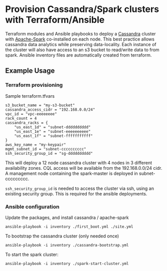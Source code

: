 # Provision Cassandra/Spark clusters with Terraform/Ansible

Terraform modules and Ansible playbooks to deploy a [Cassandra](https://cassandra.apache.org) cluster with [Apache-Spark](https://spark.apache.org) co-installed on each node.  This best practice allows cassandra data analytics while preserving data-locality.  Each instance of the cluster will also have access to an s3 bucket to read/write data to from spark.  Ansible inventory files are automatically created from terraform.

## Example Usage

### Terraform provisioning
Sample terraform.tfvars
```
s3_bucket_name = "my-s3-bucket"
cassandra_access_cidr = "192.168.0.0/24"
vpc_id = "vpc-eeeeeeee"
rack_count = 4
cassandra_racks = {
    "us_east_1d" = "subnet-dddddddddd"
    "us_east_1e" = "subnet-eeeeeeeeee"
    "us_east_1f" = "subnet-fffffffffff"
}
aws_key_name = "my-keypair"
mgmt_subnet_id = "subnet-cccccccccc"
ssh_security_group_id = "sg-dddddddddd"
```

This will deploy a 12 node cassandra cluster with 4 nodes in 3 different availability zones.  CQL access will be available from the 192.168.0.0/24 cidr.  A management node containing the spark-master is deployed in subnet-ccccccccc.

`ssh_security_group_id` is needed to access the cluster via ssh, using an existing security group. This is required for the ansible deployments.

### Ansible configuration

Update the packages, and install cassandra / apache-spark
```
ansible-playbook -i inventory ./first_boot.yml ./site.yml
```

To bootstrap the cassandra cluster (only needed once)
```
ansible-playbook -i inventory ./cassandra-bootstrap.yml
```

To start the spark cluster:
```
ansible-playbook -i inventory ./spark-start-cluster.yml
```



